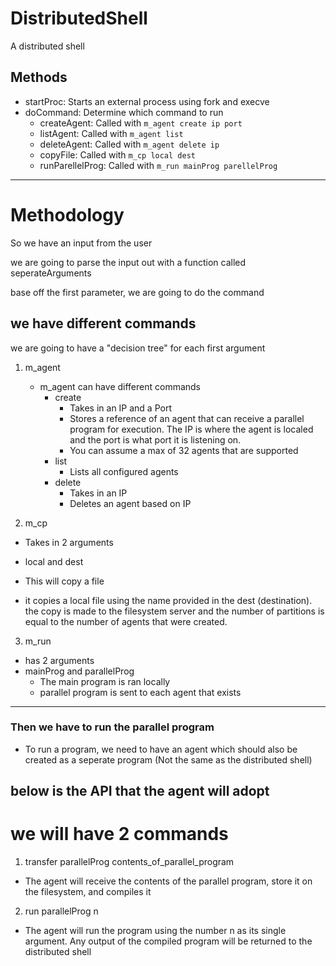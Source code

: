 # DistributedShell
A distributed shell

## Methods

- startProc: Starts an external process using fork and execve
- doCommand: Determine which command to run
  - createAgent: Called with `m_agent create ip port`
  - listAgent: Called with `m_agent list`
  - deleteAgent: Called with `m_agent delete ip`
  - copyFile: Called with `m_cp local dest`
  - runParellelProg: Called with `m_run mainProg parellelProg`
---
# Methodology
So we have an input from the user

we are going to parse the input out with a function called seperateArguments

base off the first parameter, we are going to do the command

## we have different commands
we are going to have a "decision tree" for each first argument

1. m_agent
   - m_agent can have different commands
     - create
       - Takes in an IP and a Port
       - Stores a reference of an agent that can receive a parallel program for 
         execution. The IP is where the agent is localed and the port is what port
         it is listening on. 
       - You can assume a max of 32 agents that are supported
     - list
       - Lists all configured agents
     - delete
       - Takes in an IP
       - Deletes an agent based on IP

2. m_cp
- Takes in 2 arguments
 - local and dest

- This will copy a file

- it copies a local file using the name provided in the dest (destination).
  the copy is made to the filesystem server and the number of partitions is equal 
  to the number of agents that were created.

3. m_run
- has 2 arguments
- mainProg and parallelProg
  - The main program is ran locally
  - parallel program is sent to each agent that exists

----
### Then we have to run the parallel program
- To run a program, we need to have an agent which should also be created as a seperate
  program (Not the same as the distributed shell)

## below is the API that the agent will adopt

# we will have 2 commands

1. transfer parallelProg contents_of_parallel_program
- The agent will receive the contents of the parallel program, store it on the filesystem,
  and compiles it

2. run parallelProg n
- The agent will run the program using the number n as its single argument. Any output of the 
  compiled program will be returned to the distributed shell
